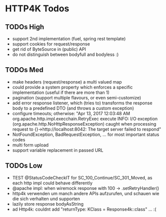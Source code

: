 
# HTTP4K Todos

## TODOs High

* support 2nd implementation (fuel, spring rest template)
* support cookies for request/response
* get rid of ByteSource in (public) API
* do not distinguish between bodyfull and bodyless :)

## TODOs Med

* make headers (request/response) a multi valued map
* could provide a system property which enforces a specific implementation (useful if there are more than 1)
* pagination (support multiple flavours, or even semi-customize)
* add error response listener, which (tries to) transforms the response body to a predefined DTO (and throws a custom exception)
* configure timeouts; otherwise: "Apr 13, 2017 12:03:48 AM org.apache.http.impl.execchain.RetryExec execute INFO: I/O exception (org.apache.http.NoHttpResponseException) caught when processing request to {}->http://localhost:8042: The target server failed to respond"
* NotFoundException, BadRequestException, ... for most important status codes
* multi form upload
* support variable replacement in passed URL

## TODOs Low

* TEST @StatusCodeCheckIT for SC_100_Continue/SC_301_Moved, as each http impl could behave differently
* @apache impl: when wiremock response with 100 -> .setRetryHandler()
* http4k verwenden um manch andere APIs aufzurufen, und schauen wie die sich verhalten und supporten
* lazily store response bodyAsString
* ad Http4k: couldnt add "returnType: KClass<R> = Response4k::class" ... :(
